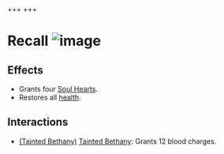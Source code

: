 +++
+++

 # Recall ![image](/image/Recall.png) 


Effects
---------


* Grants four [Soul Hearts](/wiki/Soul_Heart "Soul Heart").
* Restores all [health](/wiki/Health "Health").


Interactions
--------------


* [(Tainted Bethany)](/wiki/Tainted_Bethany "Tainted Bethany") [Tainted Bethany](/wiki/Tainted_Bethany "Tainted Bethany"): Grants 12 blood charges.


